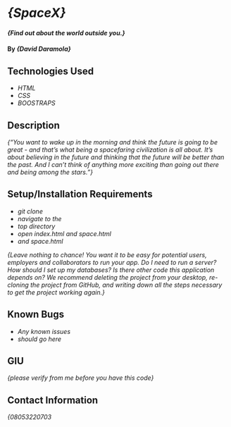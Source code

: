 # _{SpaceX}_

#### _{Find out about the world outside you.}_

#### By _**{David Daramola}**_

## Technologies Used

* _HTML_
* _CSS_
* _BOOSTRAPS_

## Description

_{“You want to wake up in the morning and think the future is going to be great - and that’s what being a
            spacefaring civilization is all about. It’s about believing in the future and thinking that the future will
            be better than the past. And I can’t think of anything more exciting than going out there and being among
            the stars.”}_

## Setup/Installation Requirements

* _git clone_
* _navigate to the_
* _top directory_
* _open index.html and space.html_
* _and space.html_

_{Leave nothing to chance! You want it to be easy for potential users, employers and collaborators to run your app. Do I need to run a server? How should I set up my databases? Is there other code this application depends on? We recommend deleting the project from your desktop, re-cloning the project from GitHub, and writing down all the steps necessary to get the project working again.}_

## Known Bugs

* _Any known issues_
* _should go here_

## GIU
_{please  verify from me before you have this code}_

## Contact Information

_{08053220703_